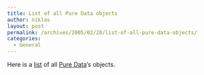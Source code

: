```yaml
---
title: List of all Pure Data objects
author: niklas
layout: post
permalink: /archives/2005/02/28/list-of-all-pure-data-objects/
categories:
  - General
---
```

Here is a [list][1] of all [Pure Data][2]&#8216;s objects.

 [1]: http://umatic.nl/workshop/objects.txt
 [2]: http://puredata.info/